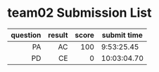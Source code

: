 # team02 Submission List
question | result | score | submit time
----:|----:|-----:|-----
PA | AC | 100 |  9:53:25.45 
PD | CE | 0 | 10:03:04.70 
